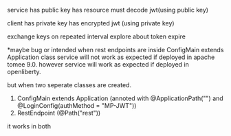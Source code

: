 service
has public key
has resource
must decode jwt(using public key)

client
has private key
has encrypted jwt (using private key)

exchange keys on repeated interval
explore about token expire

*maybe bug or intended
when rest endpoints are inside ConfigMain extends Application class
service will not work as expected if deployed in apache tomee 9.0.
however service will work as expected if deployed in openliberty.

but when two seperate classes are created.
1. ConfigMain extends Application (annoted with @ApplicationPath("") and @LoginConfig(authMethod = "MP-JWT"))
2. RestEndpoint (@Path("rest"))

it works in both